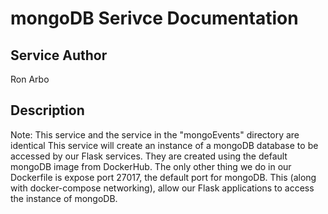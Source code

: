 # mongoDB Serivce Documentation

## Service Author
Ron Arbo

## Description
Note: This service and the service in the "mongoEvents" directory are identical
This service will create an instance of a mongoDB database to be accessed by our Flask services. They are created using the default mongoDB image from DockerHub. The only other thing we do in our Dockerfile is expose port 27017, the default port for mongoDB. This (along with docker-compose networking), allow our Flask applications to access the instance of mongoDB. 